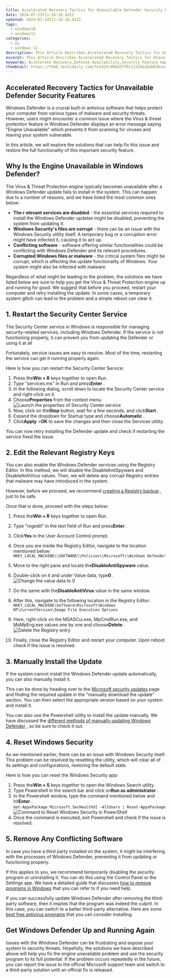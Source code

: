 ```yaml
---
title: Accelerated Recovery Tactics for Unavailable Defender Security Features
date: 2024-07-13T11:16:18.431Z
updated: 2024-07-14T11:16:18.431Z
tags:
  - windows10
  - windows11
categories:
  - os
  - windows 11
description: This Article Describes Accelerated Recovery Tactics for Unavailable Defender Security Features
excerpt: This Article Describes Accelerated Recovery Tactics for Unavailable Defender Security Features
keywords: Accelerate Recovery,Defense Availability,Security Feature Gap,Rapid System Repair,Secure Uptime Boost,Enhance Defender Access,Swift Defense Restore
thumbnail: https://thmb.techidaily.com/fe3425cd8bd2ff0c1232de1bab83bce21e82181cb81ffb7e2c2a0692c27f7927.png
---
```


## Accelerated Recovery Tactics for Unavailable Defender Security Features

 Windows Defender is a crucial built-in antivirus software that helps protect your computer from various types of malware and security threats. However, users might encounter a common issue where the Virus & threat protection feature in Windows Defender displays an error message saying "Engine Unavailable" which prevents it from scanning for viruses and leaving your system vulnerable.

 In this article, we will explore the solutions that can help fix this issue and restore the full functionality of this important security feature.

## Why Is the Engine Unavailable in Windows Defender?

 The Virus & Threat Protection engine typically becomes unavailable after a Windows Defender update fails to install in the system. This can happen due to a number of reasons, and we have listed the most common ones below:

* **The r** **elevant services are disabled** \- the essential services required to install the Windows Defender updates might be disabled, preventing the system from updating it.
* **Windows Security's files are corrupt** \- there can be an issue with the Windows Security utility itself. A temporary bug or a corruption error might have infected it, causing it to act up.
* **Conflicting software** \- software offering similar functionalities could be conflicting with Windows Defender and its relevant procedures.
* **Corrupted Windows files or malware** \- the critical system files might be corrupt, which is affecting the update functionality of Windows. Your system might also be infected with malware.

 Regardless of what might be leading to the problem, the solutions we have listed below are sure to help you get the Virus & Threat Protection engine up and running for good. We suggest that before you proceed, restart your computer and retry installing the update. In some cases, a temporary system glitch can lead to the problem and a simple reboot can clear it.

## 1\. Restart the Security Center Service

 The Security Center service in Windows is responsible for managing security-related services, including Windows Defender. If the service is not functioning properly, it can prevent you from updating the Defender or using it at all

 Fortunately, service issues are easy to resolve. Most of the time, restarting the service can get it running properly again.

Here is how you can restart the Security Center Service:

1. Press the**Win + R** keys together to open Run.
2. Type "services.ms" in Run and press**Enter** .
3. In the following dialog, scroll down to locate the Security Center service and right-click on it.
4. Choose**Properties** from the context menu.  
![Launch the properties of Security Center service](https://static1.makeuseofimages.com/wordpress/wp-content/uploads/2023/04/security-center-properties.jpg)
5. Now, click on the**Stop** button, wait for a few seconds, and click**Start** .
6. Expand the dropdown for Startup type and choose**Automatic** .
7. Click**Apply** \>**OK** to save the changes and then close the Services utility.

 You can now retry installing the Defender update and check if restarting the service fixed the issue.

## 2\. Edit the Relevant Registry Keys

 You can also enable the Windows Defender services using the Registry Editor. In this method, we will disable the DisableAntiSpyware and DisableAntiVirus values. Then, we will delete any corrupt Registry entries that malware may have introduced in the system.

 However, before we proceed, we recommend [creating a Registry backup](https://www.makeuseof.com/tag/backup-restore-windows-registry/) , just to be safe.

Once that is done, proceed with the steps below:

1. Press the**Win + R** keys together to open Run.
2. Type "regedit" in the text field of Run and press**Enter** .
3. Click**Yes** in the User Account Control prompt.
4. Once you are inside the Registry Editor, navigate to the location mentioned below:  
`HKEY_LOCAL_MACHINE\\SOFTWARE\\Policies\\Microsoft\\Windows Defender`
5. Move to the right pane and locate the**DisableAntiSpyware** value.

1. Double-click on it and under Value data, type**0** .  
![Change the value data to 0](https://static1.makeuseofimages.com/wordpress/wp-content/uploads/2023/04/disableantispyware-key.jpg)
2. Do the same with the**DisableAntiVirus** value in the same window.
3. After this, navigate to the following location in the Registry Editor:  
`HKEY_LOCAL_MACHINE\Software\Microsoft\Windows NT\CurrentVersion\Image File Execution Options`
4. Here, right-click on the MSASCui.exe, MpCmdRun.exe, and MsMpEng.exe values one by one and choose**Delete** .  
![Delete the Registry entry](https://static1.makeuseofimages.com/wordpress/wp-content/uploads/2023/04/delete-the-key.jpg)
5. Finally, close the Registry Editor and restart your computer. Upon reboot check if the issue is resolved.

## 3\. Manually Install the Update

 If the system cannot install the Windows Defender update automatically, you can also manually install it.

 This can be done by heading over to the [Microsoft security updates](https://www.microsoft.com/en-us/wdsi/defenderupdates) page and finding the required update in the "manually download the update" section. You can then select the appropriate version based on your system and install it.

 You can also use the Powershell utility to install the update manually. We have discussed the [different methods of manually updating Windows Defender](https://www.makeuseof.com/microsoft-defender-manually-update/) , so be sure to check it out.

## 4\. Reset Windows Security

 As we mentioned earlier, there can be an issue with Windows Security itself. This problem can be resolved by resetting the utility, which will clear all of its settings and configurations, restoring the default state.

Here is how you can reset the Windows Security app:

1. Press the**Win + S** keys together to open the Windows Search utility.
2. Type Powershell in the search bar and click on**Run as administrator** .
3. In the Powershell window, type the command mentioned below and hit**Enter** .  
`Get-AppxPackage Microsoft.SecHealthUI -AllUsers | Reset-AppxPackage`  
![Command to Reset Windows Security in PowerShell](https://static1.makeuseofimages.com/wordpress/wp-content/uploads/2022/10/Command-to-Reset-Windows-Security-.jpg)
4. Once the command is executed, exit Powershell and check if the issue is resolved.

## 5\. Remove Any Conflicting Software

 In case you have a third party installed on the system, it might be interfering with the processes of Windows Defender, preventing it from updating or functioning properly.

 If this applies to you, we recommend temporarily disabling the security program or uninstalling it. You can do this using the Control Panel or the Settings app. We have a detailed guide that discusses [how to remove programs in Windows](https://www.makeuseof.com/windows-11-different-ways-to-uninstall-software/) that you can refer to if you need help.

 If you can successfully update Windows Defender after removing the third-party software, then it implies that the program was indeed the culprit. In this case, you can switch to a better third-party alternative. Here are some [best free antivirus programs](https://www.makeuseof.com/tag/ten-best-antivirus-programs/) that you can consider installing.

## Get Windows Defender Up and Running Again

 Issues with the Windows Defender can be frustrating and expose your system to security threats. Hopefully, the solutions we have described above will help you fix the engine unavailable problem and use the security program to its full potential. If the problem occurs repeatedly in the future, you can report the issue to the official Microsoft support team and switch to a third-party solution until an official fix is released.


<ins class="adsbygoogle"
     style="display:block"
     data-ad-format="autorelaxed"
     data-ad-client="ca-pub-7571918770474297"
     data-ad-slot="1223367746"></ins>



<ins class="adsbygoogle"
     style="display:block"
     data-ad-client="ca-pub-7571918770474297"
     data-ad-slot="8358498916"
     data-ad-format="auto"
     data-full-width-responsive="true"></ins>




